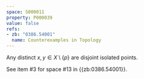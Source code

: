 ```yaml
---
space: S000011
property: P000039
value: false
refs:
- zb: "0386.54001"
  name: Counterexamples in Topology
---
```


Any distinct $x,y \in X \setminus \{p\}$ are disjoint isolated points.

See item #3 for space #13 in {{zb:0386.54001}}.

